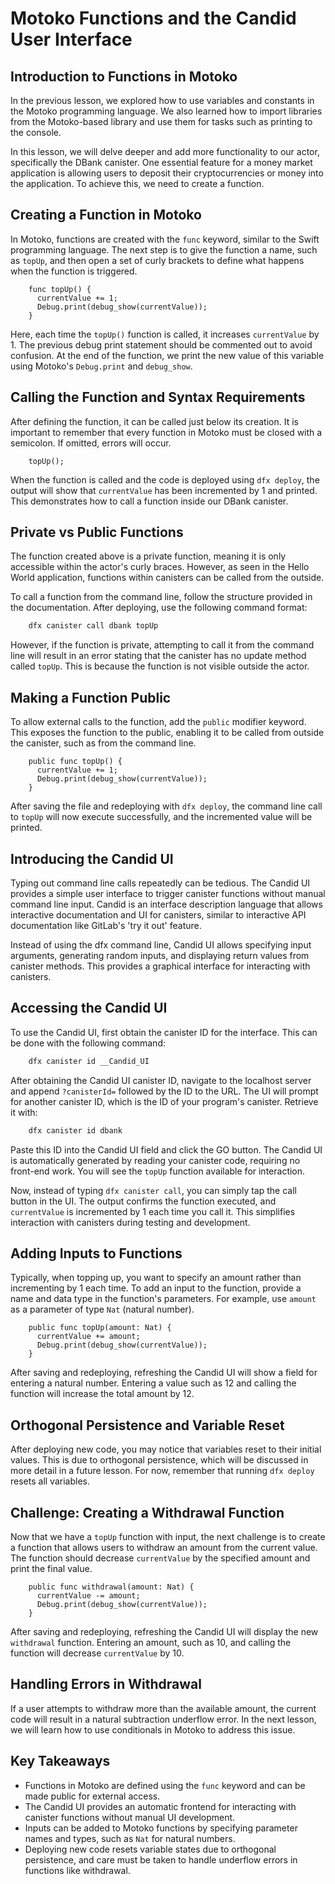 # Motoko Functions and the Candid User Interface

## Introduction to Functions in Motoko

In the previous lesson, we explored how to use variables and constants in the Motoko programming language. We also learned how to import libraries from the Motoko-based library and use them for tasks such as printing to the console.

In this lesson, we will delve deeper and add more functionality to our actor, specifically the DBank canister. One essential feature for a money market application is allowing users to deposit their cryptocurrencies or money into the application. To achieve this, we need to create a function.

## Creating a Function in Motoko

In Motoko, functions are created with the `func` keyword, similar to the Swift programming language. The next step is to give the function a name, such as `topUp`, and then open a set of curly brackets to define what happens when the function is triggered.

```mo
    func topUp() {
      currentValue += 1;
      Debug.print(debug_show(currentValue));
    }
```

Here, each time the `topUp()` function is called, it increases `currentValue` by 1. The previous debug print statement should be commented out to avoid confusion. At the end of the function, we print the new value of this variable using Motoko's `Debug.print` and `debug_show`.

## Calling the Function and Syntax Requirements

After defining the function, it can be called just below its creation. It is important to remember that every function in Motoko must be closed with a semicolon. If omitted, errors will occur.

```mo
    topUp();
```

When the function is called and the code is deployed using `dfx deploy`, the output will show that `currentValue` has been incremented by 1 and printed. This demonstrates how to call a function inside our DBank canister.

## Private vs Public Functions

The function created above is a private function, meaning it is only accessible within the actor's curly braces. However, as seen in the Hello World application, functions within canisters can be called from the outside.

To call a function from the command line, follow the structure provided in the documentation. After deploying, use the following command format:

```bash
    dfx canister call dbank topUp
```

However, if the function is private, attempting to call it from the command line will result in an error stating that the canister has no update method called `topUp`. This is because the function is not visible outside the actor.

## Making a Function Public

To allow external calls to the function, add the `public` modifier keyword. This exposes the function to the public, enabling it to be called from outside the canister, such as from the command line.

```mo
    public func topUp() {
      currentValue += 1;
      Debug.print(debug_show(currentValue));
    }
```

After saving the file and redeploying with `dfx deploy`, the command line call to `topUp` will now execute successfully, and the incremented value will be printed.

## Introducing the Candid UI

Typing out command line calls repeatedly can be tedious. The Candid UI provides a simple user interface to trigger canister functions without manual command line input. Candid is an interface description language that allows interactive documentation and UI for canisters, similar to interactive API documentation like GitLab's 'try it out' feature.

Instead of using the dfx command line, Candid UI allows specifying input arguments, generating random inputs, and displaying return values from canister methods. This provides a graphical interface for interacting with canisters.

## Accessing the Candid UI

To use the Candid UI, first obtain the canister ID for the interface. This can be done with the following command:

```bash
    dfx canister id __Candid_UI
```

After obtaining the Candid UI canister ID, navigate to the localhost server and append `?canisterId=` followed by the ID to the URL. The UI will prompt for another canister ID, which is the ID of your program's canister. Retrieve it with:

```bash
    dfx canister id dbank
```

Paste this ID into the Candid UI field and click the GO button. The Candid UI is automatically generated by reading your canister code, requiring no front-end work. You will see the `topUp` function available for interaction.

Now, instead of typing `dfx canister call`, you can simply tap the call button in the UI. The output confirms the function executed, and `currentValue` is incremented by 1 each time you call it. This simplifies interaction with canisters during testing and development.

## Adding Inputs to Functions

Typically, when topping up, you want to specify an amount rather than incrementing by 1 each time. To add an input to the function, provide a name and data type in the function's parameters. For example, use `amount` as a parameter of type `Nat` (natural number).

```mo
    public func topUp(amount: Nat) {
      currentValue += amount;
      Debug.print(debug_show(currentValue));
    }
```

After saving and redeploying, refreshing the Candid UI will show a field for entering a natural number. Entering a value such as 12 and calling the function will increase the total amount by 12.

## Orthogonal Persistence and Variable Reset

After deploying new code, you may notice that variables reset to their initial values. This is due to orthogonal persistence, which will be discussed in more detail in a future lesson. For now, remember that running `dfx deploy` resets all variables.

## Challenge: Creating a Withdrawal Function

Now that we have a `topUp` function with input, the next challenge is to create a function that allows users to withdraw an amount from the current value. The function should decrease `currentValue` by the specified amount and print the final value.

```mo
    public func withdrawal(amount: Nat) {
      currentValue -= amount;
      Debug.print(debug_show(currentValue));
    }
```

After saving and redeploying, refreshing the Candid UI will display the new `withdrawal` function. Entering an amount, such as 10, and calling the function will decrease `currentValue` by 10.

## Handling Errors in Withdrawal

If a user attempts to withdraw more than the available amount, the current code will result in a natural subtraction underflow error. In the next lesson, we will learn how to use conditionals in Motoko to address this issue.

## Key Takeaways

- Functions in Motoko are defined using the `func` keyword and can be made public for external access.
- The Candid UI provides an automatic frontend for interacting with canister functions without manual UI development.
- Inputs can be added to Motoko functions by specifying parameter names and types, such as `Nat` for natural numbers.
- Deploying new code resets variable states due to orthogonal persistence, and care must be taken to handle underflow errors in functions like withdrawal.
